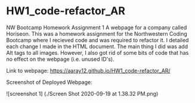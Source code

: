# HW1_code-refactor_AR
NW Bootcamp Homework Assignment 1
A webpage for a company called Horiseon.
This was a homework assignment for the Northwestern Coding Bootcamp where I recieved code and was required to refactor it.
I detailed each change I made in the HTML document. 
The main thing I did was add Alt tags to all images. However, I also got rid of some bits of code that has no effect on the webpage (i.e. unused ID's).

Link to webpage: https://aaray12.github.io/HW1_code-refactor_AR/

Screenshot of Deployed Webpage:

![screenshot 1] (./Screen Shot 2020-09-19 at 1.38.32 PM.png)
